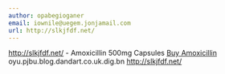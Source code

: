 ```yaml
---
author: opabegioganer
email: iownile@uegem.jonjamail.com
url: http://slkjfdf.net/
---
```


http://slkjfdf.net/ - Amoxicillin 500mg Capsules <a href="http://slkjfdf.net/">Buy Amoxicillin</a> oyu.pjbu.blog.dandart.co.uk.dig.bn http://slkjfdf.net/